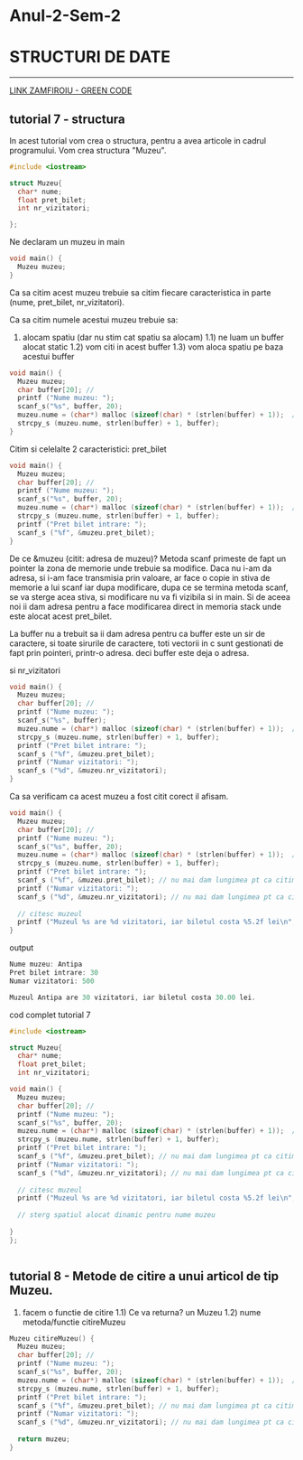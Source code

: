 # Anul-2-Sem-2

# STRUCTURI DE DATE
-----------------------------

[LINK ZAMFIROIU - GREEN CODE](https://www.youtube.com/channel/UCdEmwULIisEidw3QJuHdotQ/videos)



tutorial 7 - structura 
----------------------

In acest tutorial vom crea o structura, pentru a avea articole in cadrul programului. Vom crea structura "Muzeu".

```c
#include <iostream>

struct Muzeu{
  char* nume;
  float pret_bilet;
  int nr_vizitatori;

};
```

Ne declaram un muzeu in main

```c
void main() {
  Muzeu muzeu;
}
```

Ca sa citim acest muzeu trebuie sa citim fiecare caracteristica in parte (nume, pret_bilet, nr_vizitatori).

Ca sa citim numele acestui muzeu trebuie sa:
1) alocam spatiu (dar nu stim cat spatiu sa alocam)
1.1) ne luam un buffer alocat static
1.2) vom citi in acest buffer
1.3) vom aloca spatiu pe baza acestui buffer

```c
void main() {
  Muzeu muzeu;
  char buffer[20]; // 
  printf ("Nume muzeu: ");                                             //indic user-ului ca trebuie sa introduca numele unui muzeu
  scanf_s("%s", buffer, 20);
  muzeu.nume = (char*) malloc (sizeof(char) * (strlen(buffer) + 1));  // alocam spatiu numelui muzeului
  strcpy_s (muzeu.nume, strlen(buffer) + 1, buffer);
}
```

Citim si celelalte 2 caracteristici: pret_bilet 

```c
void main() {
  Muzeu muzeu;
  char buffer[20]; // 
  printf ("Nume muzeu: ");                                             //indic user-ului ca trebuie sa introduca numele unui muzeu
  scanf_s("%s", buffer, 20);
  muzeu.nume = (char*) malloc (sizeof(char) * (strlen(buffer) + 1));  // alocam spatiu numelui muzeului
  strcpy_s (muzeu.nume, strlen(buffer) + 1, buffer);
  printf ("Pret bilet intrare: ");
  scanf_s ("%f", &muzeu.pret_bilet);
}
```

De ce &muzeu (citit: adresa de muzeu)? Metoda scanf primeste de fapt un pointer la zona de memorie unde trebuie sa modifice. Daca nu i-am da adresa, si i-am face transmisia prin valoare, ar face o copie in stiva de memorie a lui scanf iar dupa modificare, dupa ce se termina metoda scanf, se va sterge acea stiva, si modificare nu va fi vizibila si in main. Si de aceea noi ii dam adresa pentru a face modificarea direct in memoria stack unde este alocat acest pret_bilet.

La buffer nu a trebuit sa ii dam adresa pentru ca buffer este un sir de caractere, si toate sirurile de caractere, toti vectorii in c sunt gestionati de fapt prin pointeri, printr-o adresa. deci buffer este deja o adresa.



si nr_vizitatori
```c
void main() {
  Muzeu muzeu;
  char buffer[20]; // 
  printf ("Nume muzeu: ");                                             //indic user-ului ca trebuie sa introduca numele unui muzeu
  scanf_s("%s", buffer);
  muzeu.nume = (char*) malloc (sizeof(char) * (strlen(buffer) + 1));  // alocam spatiu numelui muzeului
  strcpy_s (muzeu.nume, strlen(buffer) + 1, buffer);
  printf ("Pret bilet intrare: ");
  scanf_s ("%f", &muzeu.pret_bilet);
  printf ("Numar vizitatori: ");
  scanf_s ("%d", &muzeu.nr_vizitatori);
}
```


Ca sa verificam ca acest muzeu a fost citit corect il afisam.

```c
void main() {
  Muzeu muzeu;
  char buffer[20]; // 
  printf ("Nume muzeu: ");                                             //indic user-ului ca trebuie sa introduca numele unui muzeu
  scanf_s("%s", buffer, 20);
  muzeu.nume = (char*) malloc (sizeof(char) * (strlen(buffer) + 1));  // alocam spatiu numelui muzeului
  strcpy_s (muzeu.nume, strlen(buffer) + 1, buffer);
  printf ("Pret bilet intrare: ");
  scanf_s ("%f", &muzeu.pret_bilet); // nu mai dam lungimea pt ca citim un float
  printf ("Numar vizitatori: ");
  scanf_s ("%d", &muzeu.nr_vizitatori); // nu mai dam lungimea pt ca citim un int
  
  // citesc muzeul
  printf ("Muzeul %s are %d vizitatori, iar biletul costa %5.2f lei\n", muzeu.nume, muzeu.nr_vizitatori, muzeu.pret_bilet);
}
```
output
``` c
Nume muzeu: Antipa
Pret bilet intrare: 30
Numar vizitatori: 500

Muzeul Antipa are 30 vizitatori, iar biletul costa 30.00 lei.

```

cod complet tutorial 7
```c
#include <iostream>

struct Muzeu{
  char* nume;
  float pret_bilet;
  int nr_vizitatori;

void main() {
  Muzeu muzeu;
  char buffer[20]; // 
  printf ("Nume muzeu: ");                                             //indic user-ului ca trebuie sa introduca numele unui muzeu
  scanf_s("%s", buffer, 20);
  muzeu.nume = (char*) malloc (sizeof(char) * (strlen(buffer) + 1));  // alocam spatiu numelui muzeului
  strcpy_s (muzeu.nume, strlen(buffer) + 1, buffer);
  printf ("Pret bilet intrare: ");
  scanf_s ("%f", &muzeu.pret_bilet); // nu mai dam lungimea pt ca citim un float
  printf ("Numar vizitatori: ");
  scanf_s ("%d", &muzeu.nr_vizitatori); // nu mai dam lungimea pt ca citim un int
  
  // citesc muzeul
  printf ("Muzeul %s are %d vizitatori, iar biletul costa %5.2f lei\n", muzeu.nume, muzeu.nr_vizitatori, muzeu.pret_bilet);
  
  // sterg spatiul alocat dinamic pentru nume muzeu
  
}
};



```


tutorial 8 - Metode de citire a unui articol de tip Muzeu. 
----------------------
1) facem o functie de citire
1.1) Ce va returna? un Muzeu
1.2) nume metoda/functie citireMuzeu


```c
Muzeu citireMuzeu() {
  Muzeu muzeu;
  char buffer[20]; // 
  printf ("Nume muzeu: ");                                             //indic user-ului ca trebuie sa introduca numele unui muzeu
  scanf_s("%s", buffer, 20);
  muzeu.nume = (char*) malloc (sizeof(char) * (strlen(buffer) + 1));  // alocam spatiu numelui muzeului
  strcpy_s (muzeu.nume, strlen(buffer) + 1, buffer);
  printf ("Pret bilet intrare: ");
  scanf_s ("%f", &muzeu.pret_bilet); // nu mai dam lungimea pt ca citim un float
  printf ("Numar vizitatori: ");
  scanf_s ("%d", &muzeu.nr_vizitatori); // nu mai dam lungimea pt ca citim un int
  
  return muzeu;
}

```
